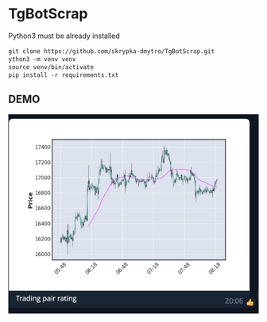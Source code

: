 # TgBotScrap

Python3 must be already installed

```shell
git clone https://github.com/skrypka-dmytro/TgBotScrap.git
ython3 -m venv venv
source venv/bin/activate
pip install -r requirements.txt
```

## DEMO
![bot message](demo.png)
